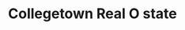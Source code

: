 ---
title: "Collegetown Real O state"
url: /stillwater/collegetown-real-o-state/
shop: estate agent
---